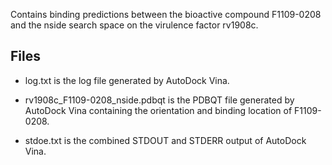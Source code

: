 Contains binding predictions between the bioactive compound F1109-0208 and the nside search space on the virulence factor rv1908c.

## Files

- log.txt is the log file generated by AutoDock Vina.

- rv1908c_F1109-0208_nside.pdbqt is the PDBQT file generated by AutoDock Vina containing the orientation and binding location of F1109-0208.

- stdoe.txt is the combined STDOUT and STDERR output of AutoDock Vina.

